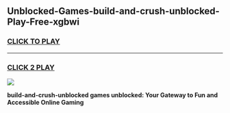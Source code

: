 
## Unblocked-Games-build-and-crush-unblocked-Play-Free-xgbwi
<h3>
<a href="https://premium76.site?title=build-and-crush-unblocked&ref=18A1">CLICK TO PLAY</a></h3>
<hr>

<h3>
<a href="https://premium76.site?title=build-and-crush-unblocked&ref=18A1">CLICK 2 PLAY</a>
  
</h3>

<a href="https://premium76.site?title=build-and-crush-unblocked&ref=18A1"><img src="https://clearcache.store/games.png"></a>


**build-and-crush-unblocked games unblocked: Your Gateway to Fun and Accessible Online Gaming**
